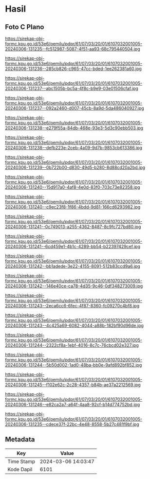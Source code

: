# Hasil

## Foto C Plano

https://sirekap-obj-formc.kpu.go.id/53e6/pemilu/pdpr/61/07/03/20/01/6107032001005-20240306-131235--fc512987-5087-4f51-aa93-68c795440504.jpg

https://sirekap-obj-formc.kpu.go.id/53e6/pemilu/pdpr/61/07/03/20/01/6107032001005-20240306-131236--285cb826-c965-47cc-bded-1ee262381a60.jpg

https://sirekap-obj-formc.kpu.go.id/53e6/pemilu/pdpr/61/07/03/20/01/6107032001005-20240306-131237--abc1505b-bc5a-4f8c-b9e9-03e01506cfaf.jpg

https://sirekap-obj-formc.kpu.go.id/53e6/pemilu/pdpr/61/07/03/20/01/6107032001005-20240306-131237--092a2460-d007-45cb-8a9d-5da486040927.jpg

https://sirekap-obj-formc.kpu.go.id/53e6/pemilu/pdpr/61/07/03/20/01/6107032001005-20240306-131238--e279f55a-84db-468e-93e3-5d3c90ebb503.jpg

https://sirekap-obj-formc.kpu.go.id/53e6/pemilu/pdpr/61/07/03/20/01/6107032001005-20240306-131238--defb223e-2ceb-4a09-9d7b-9853cb613386.jpg

https://sirekap-obj-formc.kpu.go.id/53e6/pemilu/pdpr/61/07/03/20/01/6107032001005-20240306-131239--0b722b00-d830-49d5-b280-8d88cd20a2bd.jpg

https://sirekap-obj-formc.kpu.go.id/53e6/pemilu/pdpr/61/07/03/20/01/6107032001005-20240306-131240--15d917a0-4af8-4e0d-83f0-703c73e82358.jpg

https://sirekap-obj-formc.kpu.go.id/53e6/pemilu/pdpr/61/07/03/20/01/6107032001005-20240306-131240--c9ec23f8-1f86-4bdd-9d81-166cd6293982.jpg

https://sirekap-obj-formc.kpu.go.id/53e6/pemilu/pdpr/61/07/03/20/01/6107032001005-20240306-131241--0c749013-a255-4362-8487-8c9fc727bd80.jpg

https://sirekap-obj-formc.kpu.go.id/53e6/pemilu/pdpr/61/07/03/20/01/6107032001005-20240306-131241--6cd459e1-4b1c-4289-bb54-b22397429cef.jpg

https://sirekap-obj-formc.kpu.go.id/53e6/pemilu/pdpr/61/07/03/20/01/6107032001005-20240306-131242--bb1adede-3e22-4155-8091-512b83ccd9a6.jpg

https://sirekap-obj-formc.kpu.go.id/53e6/pemilu/pdpr/61/07/03/20/01/6107032001005-20240306-131242--146e40ce-ca78-4d35-9c46-0df348273009.jpg

https://sirekap-obj-formc.kpu.go.id/53e6/pemilu/pdpr/61/07/03/20/01/6107032001005-20240306-131243--2eca6cc6-6fec-4f87-8360-fc09270c4bf8.jpg

https://sirekap-obj-formc.kpu.go.id/53e6/pemilu/pdpr/61/07/03/20/01/6107032001005-20240306-131243--4c425a69-6082-4044-a88b-182bf90d96de.jpg

https://sirekap-obj-formc.kpu.go.id/53e6/pemilu/pdpr/61/07/03/20/01/6107032001005-20240306-131244--2322cf8a-1ebf-4016-8c7c-76cbcd02e327.jpg

https://sirekap-obj-formc.kpu.go.id/53e6/pemilu/pdpr/61/07/03/20/01/6107032001005-20240306-131244--5b50d002-1ad0-48ba-bb0e-9afd892bf852.jpg

https://sirekap-obj-formc.kpu.go.id/53e6/pemilu/pdpr/61/07/03/20/01/6107032001005-20240306-131245--f102e62c-2c28-4357-b84b-ae37a2212569.jpg

https://sirekap-obj-formc.kpu.go.id/53e6/pemilu/pdpr/61/07/03/20/01/6107032001005-20240306-131246--e82ca2a7-a64f-4aa8-92cf-b14d774752bd.jpg

https://sirekap-obj-formc.kpu.go.id/53e6/pemilu/pdpr/61/07/03/20/01/6107032001005-20240306-131235--cdece37f-22bc-4e48-8558-5b27c481f9bf.jpg


## Metadata

| Key        | Value               |
| ---------- | ------------------- |
| Time Stamp | 2024-03-06 14:03:47 |
| Kode Dapil | 6101                |



